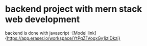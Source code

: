 # backend project with mern stack web development

backend is done with javascript
-[Model link]{https://app.eraser.io/workspace/YtPqZ1VogxGy1jzIDkzj}


